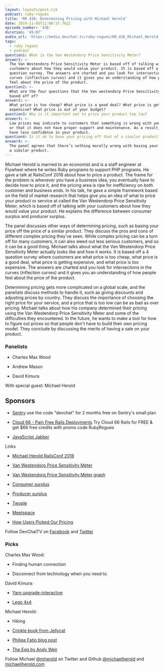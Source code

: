 ```yaml
---
layout: layouts/post.njk
podcast: ruby-rogues
title: 'RR 436: Determining Pricing with Michael Herold'
date: 2019-11-05T11:00:57.762Z
episode_number: '436'
duration: '45:07'
audio_url: 'https://media.devchat.tv/ruby-rogues/RR_436_Michael_Herold.mp3'
tags:
  - ruby_rogues
  - podcast
question1: What is the Van Westendorp Price Sensitivity Meter?
answer1: >-
  The Van Westendorp Price Sensitivity Meter is based off of talking with your
  customers about how they would value your product. It is based off a 4
  question survey. The answers are charted and you look for intersections in the
  curves (inflection curves) and it gives you an understanding of how people
  feel about the price of the product.
question2: >-
  What are the four questions that the Van westendorp Price Sensitivity Meter is
  based off of?
answer2: >-
  What price is too cheap? What price is a good deal? What price is getting
  expensive? What price is out of your budget?
question3: Why is it important not to price your product too low?
answer3: >-
  Low prices may indicate to customers that something is wrong with your product
  or that it does not have proper support and maintenance. As a result, they
  have less confidence in your product. 
question4: Is it ok to base your pricing off that of a similar product?
answer4: >-
  The panel agrees that there’s nothing morally wrong with basing your price off
  a similar product.
---
```

Michael Herold is married to an economist and is a staff engineer at Flywheel where he writes Ruby programs to support PHP programs. He gave a talk at RailsConf 2018 about how to price a product. The frame for the problem is whenever you have a business idea, you eventually have to decide how to price it, and the pricing area is ripe for inefficiency on both customer and business ends. In his talk, he gave a simple framework based on the field of market research that helps give you an idea of what to price your product or service at called the Van Westendorp Price Sensitivity Meter, which is based off of talking with your customers about how they would value your product. He explains the difference between consumer surplus and producer surplus. 

The panel discusses other ways of determining pricing, such as basing your price off the price of a similar product. They discuss the pros and cons of different complex pricing they've seen. While complex pricing can be a turn off for many customers, it can also weed out less serious customers, and so it can be a good thing. Michael talks about what the Van Westendorp Price Sensitivity Meter actually looks like and how it works. It is based off a 4 question survey where customers are what price is too cheap, what price is a good deal, what price is getting expensive, and what price is too expensive. The answers are charted and you look for intersections in the curves (inflection curves) and it gives you an understanding of how people feel about the price of the product.

Determining pricing gets more complicated on a global scale, and the panelists discuss methods to handle it, such as giving discounts and adjusting prices by country. They discuss the importance of choosing the right price for your service, and a price that is too low can be as bad as over pricing. Michael talks about how his company determined their pricing using the Van Westendorp Price Sensitivity Meter and some of the difficulties they encountered. In the future, he wants to make a tool for how to figure out prices so that people don't have to build their own pricing model. They conclude by discussing the merits of having a sale on your product. 

### Panelists

-   Charles Max Wood

-   Andrew Mason

-   David Kimura

With special guest: Michael Herold

Sponsors
--------

-   [Sentry](http://sentry.io/) use the code "devchat" for 2 months free on Sentry's small plan

-   [Cloud 66 - Pain Free Rails Deployments](https://cloud66.com/rails?utm_source=-&utm_medium=-&utm_campaign=ruby-rogues) Try Cloud 66 Rails for FREE & get $66 free credits with promo code RubyRogues

-   [JavaScript Jabber](https://devchat.tv/js-jabber/)

Links

-   [Michael Herold RailsConf 2018](https://www.youtube.com/watch?v=DldgNBbH9aU)

-   [Van Westendorp Price Sensitivity Meter](https://en.wikipedia.org/wiki/Van_Westendorp%27s_Price_Sensitivity_Meter)

-   [Van Westendorp Price Sensitivity Meter graph](https://en.wikipedia.org/wiki/Van_Westendorp%27s_Price_Sensitivity_Meter#/media/File:VanWestendorp1.svg)

-   [Consumer surplus](https://www.investopedia.com/terms/c/consumer_surplus.asp)

-   [Producer surplus](https://www.investopedia.com/terms/p/producer_surplus.asp)

-   [Twople](https://www.npmjs.com/package/twople)

-   [Meetspace](https://www.meetspaceapp.com/)

-   [How Users Picked Our Pricing](https://www.meetspaceapp.com/2016/09/15/meetspace-pricing.html)

Follow DevChatTV on [Facebook](https://www.facebook.com/DevChattv/?__tn__=%2Cd%2CP-R&eid=ARDBDrBnK71PDmx_8gE_IeIEo5SnM7cyzylVBjAwfaOo1ck_6q3GXuRBfaUQZaWVvFGyEVjrhDwnS_tV) and [Twitter](https://twitter.com/devchattv?lang=en)

### Picks

Charles Max Wood:

-   Finding human connection

-   Disconnect from technology when you need to

David Kimura:

-   [Yarn upgrade-interactive](https://yarnpkg.com/lang/en/docs/cli/upgrade-interactive/)

-   [Lego 4x4](https://www.lego.com/en-us/product/4x4-x-treme-off-roader-42099)

Michael Herold:

-   Hiking

-   [Crinkle book from Jellycat](https://www.amazon.com/Jellycat-Soft-Cloth-Books-Tails/dp/B006X1593I?ie=UTF8&qid=1548462018&sr=8-1&linkCode=ll1&tag=devchattv-20&linkId=f06bfe7482dca8bb751ed6d7cc86e2ab&language=en_US)

-   [Philipe Fatio blog post](https://phili.pe/posts/loading-additional-ruby-gems-in-development/)

-   [The Egg by Andy Weir](http://galactanet.com/oneoff/theegg_mod.html)

Follow Michael [@mherold](https://twitter.com/mherold) on Twitter and Github [@michaelherold](https://github.com/michaelherold) and [michaeljherold.com](https://michaeljherold.com/)
